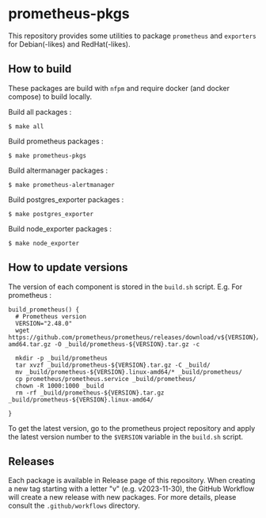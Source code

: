 # prometheus-pkgs

This repository provides some utilities to package `prometheus` and `exporters` for Debian(-likes) and RedHat(-likes). 

## How to build

These packages are build with `nfpm` and require docker (and docker compose) to build locally. 

Build all packages : 
```
$ make all 
```

Build prometheus packages : 
```
$ make prometheus-pkgs
```

Build altermanager packages : 
```
$ make prometheus-alertmanager
```

Build postgres_exporter packages : 
```
$ make postgres_exporter
```

Build node_exporter packages : 
```
$ make node_exporter 
```

## How to update versions 

The version of each component is stored in the `build.sh` script. 
E.g. For prometheus : 
```
build_prometheus() {
  # Prometheus version
  VERSION="2.48.0"
  wget https://github.com/prometheus/prometheus/releases/download/v${VERSION}/prometheus-${VERSION}.linux-amd64.tar.gz -O _build/prometheus-${VERSION}.tar.gz -c

  mkdir -p _build/prometheus
  tar xvzf _build/prometheus-${VERSION}.tar.gz -C _build/
  mv _build/prometheus-${VERSION}.linux-amd64/* _build/prometheus/
  cp prometheus/prometheus.service _build/prometheus/
  chown -R 1000:1000 _build
  rm -rf _build/prometheus-${VERSION}.tar.gz _build/prometheus-${VERSION}.linux-amd64/

}
```

To get the latest version, go to the prometheus project repository and apply the latest version number to the `$VERSION` variable in the `build.sh` script. 

## Releases 

Each package is available in Release page of this repository. 
When creating a new tag starting with a letter "v" (e.g. v2023-11-30), the GitHub Workflow will create a new release with new packages. 
For more details, please consult the `.github/workflows` directory. 
